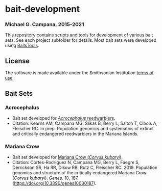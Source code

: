 # bait-development  

### Michael G. Campana, 2015-2021  

This repository contains scripts and tools for development of various bait sets. See each project subfolder for details. Most bait sets were developed using [BaitsTools](https://github.com/campanam/BaitsTools).  

## License  
The software is made available under the Smithsonian Institution [terms of use](https://www.si.edu/termsofuse).  

## Bait Sets  
### Acrocephalus  
* Bait set developed for [*Acrocephalus* reedwarblers](Acrocephalus/).  
* Citation: Kearns AM, Campana MG, Slikas B, Berry L, Saitoh T, Cibois A, Fleischer RC. In prep. Population genomics and systematics of extinct and critically endangered reedwarblers in the Mariana Islands.  
### Mariana Crow
* Bait set developed for [Mariana Crow (*Corvus kubaryi*)](Marianacrow).  
* Citation: Cortes-Rodriguez N, Campana MG, Berry L, Faegre S, Derrickson SR, Ha RR, Dikow RB, Rutz C, Fleischer RC. 2019. Population genomics and structure of the critically endangered Mariana Crow (*Corvus kubaryi*). *Genes*. 10, 187. (https://doi.org/10.3390/genes10030187).  
